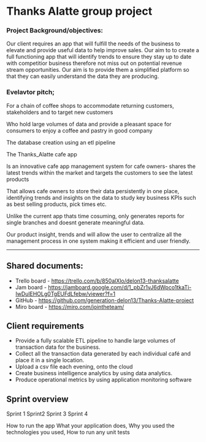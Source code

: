 # Thanks Alatte group project
### Project Background/objectives:

Our client requires an app that will fulfill the needs of the business to elevate and provide useful data to help improve sales. 
Our aim to to create a full functioning app that will identify trends to ensure they stay up to date with competitior business therefore not miss out on potential revenue stream opportunities. 
Our aim is to provide them a simplified platform so that they can easily understand the data they are producing.
### Evelavtor pitch;
For a chain of coffee shops to accommodate returning customers, stakeholders and to target new customers

Who hold large volumes of data and provide a pleasant space for consumers to enjoy a coffee and pastry in good company

The database creation using an etl pipeline

The Thanks_Alatte cafe app

Is an innovative cafe app management system for cafe owners- shares the latest trends within the market and targets the customers to see the latest products

That allows cafe owners to store their data persistently in one place, identifying trends and insights on the data to study key business KPIs such as best selling products, pick times etc.

Unlike the current app thats time cosuming, only generates reports for single branches and doesnt generate meaningful data.

Our product insight, trends and will allow the user to centralize all the management process in one system making it efficient and user friendly.

-----
## Shared documents:
* Trello board - https://trello.com/b/850alXlo/delon13-thanksalatte
* Jam board - https://jamboard.google.com/d/1_pbZr1vJ6dWpco1tkaTi-IwDulEHOLg0TgEUFdLfebw/viewer?f=1
* GitHub - https://github.com/generation-delon13/Thanks-Alatte-project
* Miro board - https://miro.com/jointheteam/



## Client requirements
* Provide a fully scalable ETL pipeline to handle large volumes of transaction data for the business.
* Collect all the transaction data generated by each individual café and place it in a single location.
* Upload a csv file each evening, onto the cloud
* Create business intelligence analytics by using data analytics.
* Produce operational metrics by using application monitoring software

## Sprint overview
Sprint 1
Sprint2
Sprint 3
Sprint 4

How to run the app
What your application does,
Why you used the technologies you used,
How to run any unit tests


